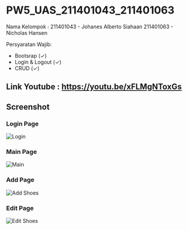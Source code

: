 # PW5_UAS_211401043_211401063

Nama Kelompok :
211401043 - Johanes Alberto Siahaan
211401063 - Nicholas Hansen

Persyaratan Wajib: 
- Bootsrap (✓)
- Login & Logout (✓)
- CRUD (✓)

## Link Youtube : https://youtu.be/xFLMgNToxGs

## Screenshot

### Login Page
![Login](https://user-images.githubusercontent.com/114633707/208704746-796ab348-33ef-4c20-b99a-a8e2219a0350.png)

### Main Page
![Main](https://user-images.githubusercontent.com/114633707/208704775-d4cba5c4-8efc-4959-9256-fd50655cf01e.png)

### Add Page
![Add Shoes](https://user-images.githubusercontent.com/114633707/208704891-d82ca7f6-0045-4621-b516-3b988e92ad0f.png)

### Edit Page
![Edit Shoes](https://user-images.githubusercontent.com/114633707/208704846-d36255f9-8a90-4a1e-86c3-1fb575ecc034.png)
